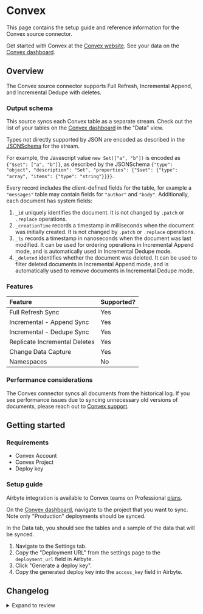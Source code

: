 # Convex

This page contains the setup guide and reference information for the Convex source connector.

Get started with Convex at the [Convex website](https://convex.dev).
See your data on the [Convex dashboard](https://dashboard.convex.dev/).

## Overview

The Convex source connector supports Full Refresh, Incremental Append, and Incremental Dedupe with deletes.

### Output schema

This source syncs each Convex table as a separate stream.
Check out the list of your tables on the [Convex dashboard](https://dashboard.convex.dev/) in the "Data" view.

Types not directly supported by JSON are encoded as described in the
[JSONSchema](https://json-schema.org/understanding-json-schema/reference/index.html)
for the stream.

For example, the Javascript value `new Set(["a", "b"])` is encoded as `{"$set": ["a", "b"]}`, as described by the JSONSchema
`{"type": "object", "description": "Set", "properties": {"$set": {"type": "array", "items": {"type": "string"}}}}`.

Every record includes the client-defined fields for the table, for example a `"messages"` table may contain fields for `"author"` and `"body"`.
Additionally, each document has system fields:

1. `_id` uniquely identifies the document. It is not changed by `.patch` or `.replace` operations.
2. `_creationTime` records a timestamp in milliseconds when the document was initially created. It is not changed by `.patch` or `.replace` operations.
3. `_ts` records a timestamp in nanoseconds when the document was last modified. It can be used for ordering operations in Incremental Append mode, and is automatically used in Incremental Dedupe mode.
4. `_deleted` identifies whether the document was deleted. It can be used to filter deleted documents in Incremental Append mode, and is automatically used to remove documents in Incremental Dedupe mode.

### Features

| Feature                       | Supported? |
| :---------------------------- | :--------- |
| Full Refresh Sync             | Yes        |
| Incremental - Append Sync     | Yes        |
| Incremental - Dedupe Sync     | Yes        |
| Replicate Incremental Deletes | Yes        |
| Change Data Capture           | Yes        |
| Namespaces                    | No         |

### Performance considerations

The Convex connector syncs all documents from the historical log.
If you see performance issues due to syncing unnecessary old versions of documents,
please reach out to [Convex support](mailto:support@convex.dev).

## Getting started

### Requirements

- Convex Account
- Convex Project
- Deploy key

### Setup guide

Airbyte integration is available to Convex teams on Professional [plans](https://www.convex.dev/plans).

On the [Convex dashboard](https://dashboard.convex.dev/), navigate to the project that you want to sync.
Note only "Production" deployments should be synced.

In the Data tab, you should see the tables and a sample of the data that will be synced.

1. Navigate to the Settings tab.
2. Copy the "Deployment URL" from the settings page to the `deployment_url` field in Airbyte.
3. Click "Generate a deploy key".
4. Copy the generated deploy key into the `access_key` field in Airbyte.

## Changelog

<details>
  <summary>Expand to review</summary>

| Version | Date       | Pull Request                                             | Subject                                                          |
| :------ | :--------- | :------------------------------------------------------- | :--------------------------------------------------------------- |
| 0.4.37 | 2025-04-19 | [58361](https://github.com/airbytehq/airbyte/pull/58361) | Update dependencies |
| 0.4.36 | 2025-04-12 | [57800](https://github.com/airbytehq/airbyte/pull/57800) | Update dependencies |
| 0.4.35 | 2025-04-05 | [57220](https://github.com/airbytehq/airbyte/pull/57220) | Update dependencies |
| 0.4.34 | 2025-03-29 | [55946](https://github.com/airbytehq/airbyte/pull/55946) | Update dependencies |
| 0.4.33 | 2025-03-08 | [55286](https://github.com/airbytehq/airbyte/pull/55286) | Update dependencies |
| 0.4.32 | 2025-03-01 | [54954](https://github.com/airbytehq/airbyte/pull/54954) | Update dependencies |
| 0.4.31 | 2025-02-22 | [54423](https://github.com/airbytehq/airbyte/pull/54423) | Update dependencies |
| 0.4.30 | 2025-02-15 | [53748](https://github.com/airbytehq/airbyte/pull/53748) | Update dependencies |
| 0.4.29 | 2025-02-08 | [52826](https://github.com/airbytehq/airbyte/pull/52826) | Update dependencies |
| 0.4.28 | 2025-01-25 | [52355](https://github.com/airbytehq/airbyte/pull/52355) | Update dependencies |
| 0.4.27 | 2025-01-18 | [51686](https://github.com/airbytehq/airbyte/pull/51686) | Update dependencies |
| 0.4.26 | 2025-01-11 | [51094](https://github.com/airbytehq/airbyte/pull/51094) | Update dependencies |
| 0.4.25 | 2024-12-28 | [50531](https://github.com/airbytehq/airbyte/pull/50531) | Update dependencies |
| 0.4.24 | 2024-12-21 | [50013](https://github.com/airbytehq/airbyte/pull/50013) | Update dependencies |
| 0.4.23 | 2024-12-14 | [49179](https://github.com/airbytehq/airbyte/pull/49179) | Update dependencies |
| 0.4.22 | 2024-11-25 | [48680](https://github.com/airbytehq/airbyte/pull/48680) | Starting with this version, the Docker image is now rootless. Please note that this and future versions will not be compatible with Airbyte versions earlier than 0.64 |
| 0.4.21 | 2024-10-29 | [47081](https://github.com/airbytehq/airbyte/pull/47081) | Update dependencies |
| 0.4.20 | 2024-10-12 | [46480](https://github.com/airbytehq/airbyte/pull/46480) | Update dependencies |
| 0.4.19 | 2024-09-28 | [46208](https://github.com/airbytehq/airbyte/pull/46208) | Update dependencies |
| 0.4.18 | 2024-09-21 | [45809](https://github.com/airbytehq/airbyte/pull/45809) | Update dependencies |
| 0.4.17 | 2024-09-14 | [45494](https://github.com/airbytehq/airbyte/pull/45494) | Update dependencies |
| 0.4.16 | 2024-09-07 | [45267](https://github.com/airbytehq/airbyte/pull/45267) | Update dependencies |
| 0.4.15 | 2024-08-31 | [45043](https://github.com/airbytehq/airbyte/pull/45043) | Update dependencies |
| 0.4.14 | 2024-08-24 | [44655](https://github.com/airbytehq/airbyte/pull/44655) | Update dependencies |
| 0.4.13 | 2024-08-17 | [44353](https://github.com/airbytehq/airbyte/pull/44353) | Update dependencies |
| 0.4.12 | 2024-08-10 | [43567](https://github.com/airbytehq/airbyte/pull/43567) | Update dependencies |
| 0.4.11 | 2024-08-03 | [43166](https://github.com/airbytehq/airbyte/pull/43166) | Update dependencies |
| 0.4.10 | 2024-07-27 | [42751](https://github.com/airbytehq/airbyte/pull/42751) | Update dependencies |
| 0.4.9 | 2024-07-20 | [42224](https://github.com/airbytehq/airbyte/pull/42224) | Update dependencies |
| 0.4.8 | 2024-07-13 | [41868](https://github.com/airbytehq/airbyte/pull/41868) | Update dependencies |
| 0.4.7 | 2024-07-10 | [41584](https://github.com/airbytehq/airbyte/pull/41584) | Update dependencies |
| 0.4.6 | 2024-07-09 | [41261](https://github.com/airbytehq/airbyte/pull/41261) | Update dependencies |
| 0.4.5 | 2024-07-06 | [40799](https://github.com/airbytehq/airbyte/pull/40799) | Update dependencies |
| 0.4.4 | 2024-06-25 | [40305](https://github.com/airbytehq/airbyte/pull/40305) | Update dependencies |
| 0.4.3 | 2024-06-22 | [40038](https://github.com/airbytehq/airbyte/pull/40038) | Update dependencies |
| 0.4.2 | 2024-06-06 | [39210](https://github.com/airbytehq/airbyte/pull/39210) | [autopull] Upgrade base image to v1.2.2 |
| 0.4.1 | 2024-05-21 | [38485](https://github.com/airbytehq/airbyte/pull/38485) | [autopull] base image + poetry + up_to_date |
| 0.4.0 | 2023-12-13 | [33431](https://github.com/airbytehq/airbyte/pull/33431) | 🐛 Convex source fix bug where full_refresh stops after one page |
| 0.3.0 | 2023-09-28 | [30853](https://github.com/airbytehq/airbyte/pull/30853) | 🐛 Convex source switch to clean JSON format |
| 0.2.0 | 2023-06-21 | [27226](https://github.com/airbytehq/airbyte/pull/27226) | 🐛 Convex source fix skipped records |
| 0.1.1 | 2023-03-06 | [23797](https://github.com/airbytehq/airbyte/pull/23797) | 🐛 Convex source connector error messages |
| 0.1.0 | 2022-10-24 | [18403](https://github.com/airbytehq/airbyte/pull/18403) | 🎉 New Source: Convex |

</details>

